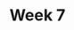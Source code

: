 ---
    title: Week 7
    weekNumber: 7
    days:
      - date: 2021-11-9
        events:
          "**LEC 13**{: .label .label-lecture } Combinatorics":
      - date: 2021-11-11
        events:
          "N/A (Veteran's Day)":
---